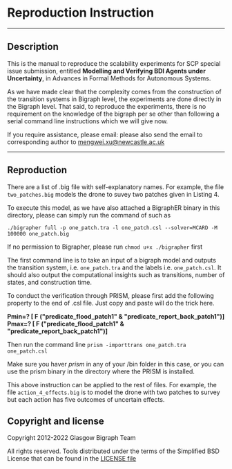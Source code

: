 # Reproduction Instruction
---

## Description
This is the manual to reproduce the scalability experiments for SCP special issue submission, entitled **Modelling and Verifying BDI Agents under Uncertainty**, in Advances in Formal Methods for Autonomous Systems.

As we have made clear that the complexity comes from the construction of the transition systems in Bigraph level, the experiments are done directly in the Bigraph level. That said, to reproduce the experiments, there is no requirement on the knowledge of the bigraph per se other than following a serial command line instructions which we will give now. 

If you require assistance, please email:
please also send the email to corresponding author to [mengwei.xu@newcastle.ac.uk](mailto:mengwei.xu@newcastle.ac.uk)

---

## Reproduction

There are a list of .big file with self-explanatory names. 
For example, the file ```two_patches.big``` models the drone to suvey two patches given in Listing 4. 

To execute this model, as we have also attached a BigraphER binary in this directory, please can simply run the command of such as

```./bigrapher full -p one_patch.tra -l one_patch.csl --solver=MCARD -M 100000 one_patch.big```

If no permission to Bigrapher, please run ```chmod u+x ./bigrapher``` first

The first command line is to take an input of a bigraph model and outputs the transition system, i.e. ```one_patch.tra``` and the labels i.e. ```one_patch.csl```. It should also output the computational insights such as transitions, number of states, and construction time. 

To conduct the verification through PRISM, please first add the following property to the end of .csl file. Just copy and paste will do the trick here. 

**Pmin=? [ F ("predicate_flood_patch1" &  "predicate_report_back_patch1")]**
**Pmax=? [ F ("predicate_flood_patch1" &  "predicate_report_back_patch1")]**


Then run the command line 
```prism -importtrans one_patch.tra one_patch.csl```

Make sure you haver *prism* in any of your /bin folder in this case, or you can use the prism binary in the directory where the PRISM is installed. 


This above instruction can be applied to the rest of files. For example, the file ````action_4_effects.big````  is to model the drone with two patches to survey but each action has five outcomes of uncertain effects.  




## Copyright and license

Copyright 2012-2022 Glasgow Bigraph Team 

All rights reserved. Tools distributed under the terms of the Simplified BSD License that can be found in the [LICENSE file](LICENSE.md)